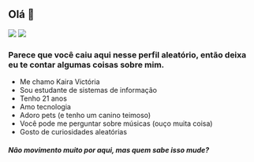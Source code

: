 ## Olá 👋

[<img src="https://img.shields.io/badge/linkedin-%230077B5.svg?&style=for-the-badge&logo=linkedin&logoColor=white" />](https://www.linkedin.com/in/kaira-vict%C3%B3ria-da-silva-500637206/) [<img src = "https://img.shields.io/badge/instagram-%23E4405F.svg?&style=for-the-badge&logo=instagram&logoColor=white">](https://www.instagram.com/kaayra01/)


### Parece que você caiu aqui nesse perfil aleatório, então deixa eu te contar algumas coisas sobre mim.
- Me chamo Kaira Victória
- Sou estudante de sistemas de informação
- Tenho 21 anos
- Amo tecnologia
- Adoro pets (e tenho um canino teimoso)
- Você pode me perguntar sobre músicas (ouço muita coisa)
- Gosto de curiosidades aleatórias

##### Não movimento muito por aqui, mas quem sabe isso mude?

<!--
**kaayra01/kaayra01** is a ✨ _special_ ✨ repository because its `README.md` (this file) appears on your GitHub profile.

Here are some ideas to get you started:

- 🔭 I’m currently working on ...
- 🌱 I’m currently learning ...
- 👯 I’m looking to collaborate on ...
- 🤔 I’m looking for help with ...
- 💬 Ask me about ...
- 📫 How to reach me: ...
- 😄 Pronouns: ...
- ⚡ Fun fact: ...
-->
